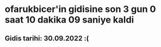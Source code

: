 # ofarukbicer'in gidisine son 3 gun 0 saat 10 dakika 09 saniye kaldi

## Gidis tarihi: 30.09.2022 :(